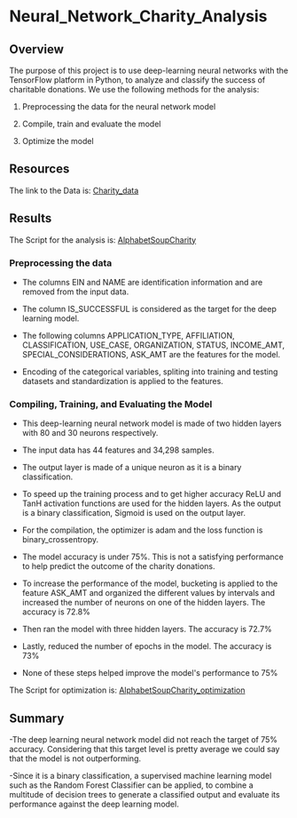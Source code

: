 # Neural_Network_Charity_Analysis

## Overview

The purpose of this project is to use deep-learning neural networks with the TensorFlow platform in Python, to analyze and classify the success of charitable donations.
We use the following methods for the analysis:

1. Preprocessing the data for the neural network model

2. Compile, train and evaluate the model

3. Optimize the model

## Resources

The link to the Data is: [Charity_data]()

## Results

The Script for the analysis is: [AlphabetSoupCharity]()

### Preprocessing the data

- The columns EIN and NAME are identification information and are removed from the input data.

- The column IS_SUCCESSFUL is considered as the target for the deep learning model.

- The following columns APPLICATION_TYPE, AFFILIATION, CLASSIFICATION, USE_CASE, ORGANIZATION, STATUS, INCOME_AMT, SPECIAL_CONSIDERATIONS, ASK_AMT are the features for the model.

- Encoding of the categorical variables, spliting into training and testing datasets and standardization is applied to the features.


### Compiling, Training, and Evaluating the Model

- This deep-learning neural network model is made of two hidden layers with 80 and 30 neurons respectively.

- The input data has 44 features and 34,298 samples.

- The output layer is made of a unique neuron as it is a binary classification.

- To speed up the training process and to get higher accuracy ReLU and TanH activation functions are used for the hidden layers. As the output is a binary classification, Sigmoid is used on the output layer.

- For the compilation, the optimizer is adam and the loss function is binary_crossentropy.

- The model accuracy is under 75%. This is not a satisfying performance to help predict the outcome of the charity donations.

- To increase the performance of the model, bucketing is applied to the feature ASK_AMT and organized the different values by intervals and increased the number of neurons on one of the hidden layers. The accuracy is 72.8%

- Then ran the model with three hidden layers. The accuracy is 72.7%

- Lastly, reduced the number of epochs in the model. The accuracy is 73% 

- None of these steps helped improve the model's performance to 75%

The Script for optimization is: [AlphabetSoupCharity_optimization]() 

## Summary

-The deep learning neural network model did not reach the target of 75% accuracy. Considering that this target level is pretty average we could say that the model is not outperforming.

-Since it is a binary classification, a supervised machine learning model such as the Random Forest Classifier can be applied, to combine a multitude of decision trees to generate a classified output and evaluate its performance against the deep learning model.